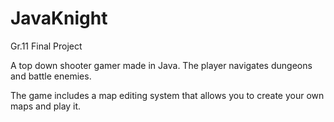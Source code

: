 # JavaKnight
Gr.11 Final Project

A top down shooter gamer made in Java. 
The player navigates dungeons and battle enemies.

The game includes a map editing system that allows you to create your own maps and play it.
